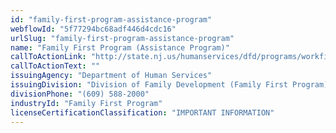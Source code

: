 ```yaml
---
id: "family-first-program-assistance-program"
webflowId: "5f77294bc68adf446d4cdc16"
urlSlug: "family-first-program-assistance-program"
name: "Family First Program (Assistance Program)"
callToActionLink: "http://state.nj.us/humanservices/dfd/programs/workfirstnj/tip/"
callToActionText: ""
issuingAgency: "Department of Human Services"
issuingDivision: "Division of Family Development (Family First Program)"
divisionPhone: "(609) 588-2000"
industryId: "Family First Program"
licenseCertificationClassification: "IMPORTANT INFORMATION"
---
```

